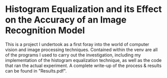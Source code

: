 # Histogram Equalization and its Effect on the Accuracy of an Image Recognition Model

This is a project I undertook as a first foray into the world of computer vision and image processing techniques. Contained within the venv are all of the programs I used to carry out the investigation, including my implementation of the histogram equalization technique, as well as the code that ran the actual experiment. A complete write-up of the process & results can be found in "Results.pdf".
